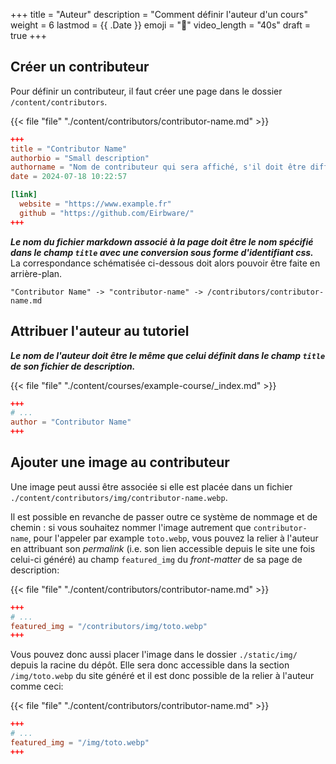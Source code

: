 +++
title = "Auteur"
description = "Comment définir l'auteur d'un cours"
weight = 6
lastmod = {{ .Date }}
emoji = "🌟"
video_length = "40s"
draft = true
+++

## Créer un contributeur
Pour définir un contributeur, il faut créer une page dans le dossier
`/content/contributors`.

{{< file "file" "./content/contributors/contributor-name.md" >}}

```toml
+++
title = "Contributor Name"
authorbio = "Small description"
authorname = "Nom de contributeur qui sera affiché, s'il doit être différent du titre"
date = 2024-07-18 10:22:57

[link]
  website = "https://www.example.fr"
  github = "https://github.com/Eirbware/"
+++
```

***Le nom du fichier markdown associé à la page doit être le nom spécifié dans
le champ `title` avec une conversion sous forme d'identifiant css.*** La
correspondance schématisée ci-dessous doit alors pouvoir être faite en
arrière-plan.

```
"Contributor Name" -> "contributor-name" -> /contributors/contributor-name.md
```

## Attribuer l'auteur au tutoriel

***Le nom de l'auteur doit être le même que celui définit dans le champ
`title` de son fichier de description.***

{{< file "file" "./content/courses/example-course/_index.md" >}}

```toml
+++
# ...
author = "Contributor Name"
+++
```


## Ajouter une image au contributeur

Une image peut aussi être associée si elle est placée dans un fichier
`./content/contributors/img/contributor-name.webp`.

Il est possible en revanche de passer outre ce système de nommage et de chemin :
si vous souhaitez nommer l'image autrement que `contributor-name`, pour
l'appeler par example `toto.webp`, vous pouvez la relier à l'auteur en
attribuant son *permalink* (i.e. son lien accessible depuis le site une fois
celui-ci généré) au champ `featured_img` du *front-matter* de sa page de
description:

{{< file "file" "./content/contributors/contributor-name.md" >}}

```toml
+++
# ...
featured_img = "/contributors/img/toto.webp"
+++

```

Vous pouvez donc aussi placer l'image dans le dossier `./static/img/` depuis la
racine du dépôt. Elle sera donc accessible dans la section `/img/toto.webp` du
site généré et il est donc possible de la relier à l'auteur comme ceci:

{{< file "file" "./content/contributors/contributor-name.md" >}}

```toml
+++
# ...
featured_img = "/img/toto.webp"
+++

```
